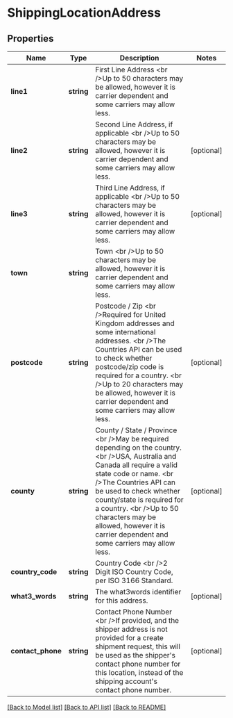 # ShippingLocationAddress

## Properties
Name | Type | Description | Notes
------------ | ------------- | ------------- | -------------
**line1** | **string** | First Line Address &lt;br /&gt;Up to 50 characters may be allowed, however it is carrier dependent and some carriers may allow less. | 
**line2** | **string** | Second Line Address, if applicable &lt;br /&gt;Up to 50 characters may be allowed, however it is carrier dependent and some carriers may allow less. | [optional] 
**line3** | **string** | Third Line Address, if applicable &lt;br /&gt;Up to 50 characters may be allowed, however it is carrier dependent and some carriers may allow less. | [optional] 
**town** | **string** | Town &lt;br /&gt;Up to 50 characters may be allowed, however it is carrier dependent and some carriers may allow less. | 
**postcode** | **string** | Postcode / Zip &lt;br /&gt;Required for United Kingdom addresses and some international addresses. &lt;br /&gt;The Countries API can be used to check whether postcode/zip code is required for a country. &lt;br /&gt;Up to 20 characters may be allowed, however it is carrier dependent and some carriers may allow less. | [optional] 
**county** | **string** | County / State / Province &lt;br /&gt;May be required depending on the country. &lt;br /&gt;USA, Australia and Canada all require a valid state code or name. &lt;br /&gt;The Countries API can be used to check whether county/state is required for a country. &lt;br /&gt;Up to 50 characters may be allowed, however it is carrier dependent and some carriers may allow less. | [optional] 
**country_code** | **string** | Country Code &lt;br /&gt;2 Digit ISO Country Code, per ISO 3166 Standard. | 
**what3_words** | **string** | The what3words identifier for this address. | [optional] 
**contact_phone** | **string** | Contact Phone Number &lt;br /&gt;If provided, and the shipper address is not provided for a create shipment request, this will be used as the shipper&#x27;s contact phone number for this location, instead of the shipping account&#x27;s contact phone number. | [optional] 

[[Back to Model list]](../../README.md#documentation-for-models) [[Back to API list]](../../README.md#documentation-for-api-endpoints) [[Back to README]](../../README.md)

